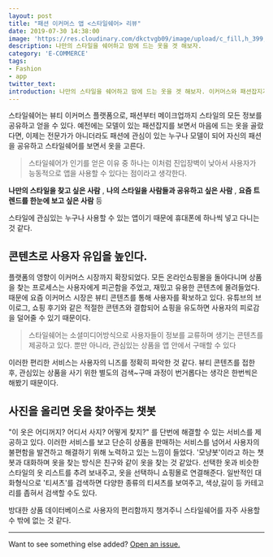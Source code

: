 ```yaml
---
layout: post
title: "패션 이커머스 앱 <스타일쉐어> 리뷰"
date: 2019-07-30 14:38:00
image: 'https://res.cloudinary.com/dkctvgb09/image/upload/c_fill,h_399,w_760/v1564466393/412_shop1_959109_rfuulb.jpg'
description: 나만의 스타일을 쉐어하고 맘에 드는 옷을 겟 해보자.
category: 'E-COMMERCE'
tags:
- Fashion
- app
twitter_text: 
introduction: 나만의 스타일을 쉐어하고 맘에 드는 옷을 겟 해보자. 이커머스와 패션잡지가 만난듯한 플랫폼.
---
```


스타일쉐어는 뷰티 이커머스 플랫폼으로, 패션부터 메이크업까지 스타일의 모든 정보를 공유하고 얻을 수 있다.
예전에는 모델이 있는 패션잡지를 보면서 마음에 드는 옷을 골랐다면, 이제는 전문가가 아니더라도 패션에 관심이 있는 누구나 모델이 되어 자신의 패션을 공유하고 스타일쉐어를 보면서 옷을 고른다. 

> 스타일쉐어가 인기를 얻은 이유 중 하나는 이처럼 진입장벽이 낮아서 사용자가 능동적으로 앱을 사용할 수 있다는 점이라고 생각한다.

**나만의 스타일을 찾고 싶은 사람** , **나의 스타일을 사람들과 공유하고 싶은 사람** , **요즘 트렌드를 한눈에 보고 싶은 사람** 등

스타일에 관심있는 누구나 사용할 수 있는 앱이기 때문에 휴대폰에 하나씩 넣고 다니는 것 같다.

## 콘텐츠로 사용자 유입을 높인다.

플랫폼의 영향이 이커머스 시장까지 확장되었다. 모든 온라인쇼핑몰을 돌아다니며 상품을 찾는 프로세스는 사용자에게 피곤함을 주었고, 재밌고 유용한 콘텐츠에 몰려들었다. 때문에 요즘 이커머스 시장은 뷰티 콘텐츠를 통해 사용자를 확보하고 있다. 유튜브의 브이로그, 쇼핑 후기와 같은 적절한 콘텐츠와 결합되어 쇼핑을 유도하면 사용자의 피로감을 덜어줄 수 있기 때문이다.

> 스타일쉐어는 소셜미디어방식으로 사용자들이 정보를 교류하며 생기는 콘텐츠를 제공하고 있다. 뿐만 아니라, 관심있는 상품을 앱 안에서 구매할 수 있다

이러한 편리한 서비스는 사용자의 니즈를 정확히 파악한 것 같다. 뷰티 콘텐츠를 접한 후, 관심있는 상품을 사기 위한 별도의 검색~구매 과정이 번거롭다는 생각은 한번씩은 해봤기 때문이다.  


## 사진을 올리면 옷을 찾아주는 챗봇

"이 옷은 어디꺼지? 어디서 사지? 어떻게 찾지?" 를 단번에 해결할 수 있는 서비스를 제공하고 있다. 이러한 서비스를 보고 단순히 상품을 판매하는 서비스를 넘어서 사용자의 불편함을 발견하고 해결하기 위해 노력하고 있는 느낌이 들었다. 
'모냥봇'이라고 하는 챗봇과 대화하며 옷을 찾는 방식은 친구와 같이 옷을 찾는 것 같았다. 선택한 옷과 비슷한 스타일의 옷 리스트를 추려 보내주고, 옷을 선택하니 쇼핑몰로 연결해준다. 일반적인 대화형식으로 '티셔츠'를 검색하면 다양한 종류의 티셔츠를 보여주고, 색상,길이 등 카테고리를 좁혀서 검색할 수도 있다.

방대한 상품 데이터베이스로 사용자의 편리함까지 챙겨주니 스타일쉐어를 자주 사용할 수 밖에 없는 것 같다.  


-----

Want to see something else added? <a href="https://www.styleshare.kr/">Open an issue.</a>










